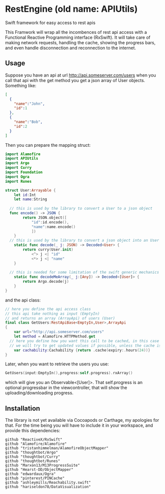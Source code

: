 RestEngine (old name: APIUtils)
==========
Swift framework for easy access to rest apis

This Framwork will wrap all the incombences of rest api access with a Functional Reactive Programming interface (RxSwift). It will take care of making network requests, handling the cache, showing the progress bars, and even handle disconnection and reconnection to the internet.

## Usage

Suppose you have an api at url 
http://api.someserver.com/users 
when you call that api with the get method you get a json array of User objects. Something like:
```json
[
  {
    "name":"John",
    "id":1
  },
  {
    "name":"Bob",
    "id":2
  }
]
```
Then you can prepare the mapping struct:

```swift
import Alamofire
import APIUtils
import Argo
import Curry
import Foundation
import Ogra
import Runes

struct User:Arrayable {
	let id:Int
	let name:String
	
  // this is used by the library to convert a User to a json object
  func encode() -> JSON {
		return JSON.object([
			"id":id.encode(),
			"name":name.encode()
			])
	}
  // this is used by the library to convert a json object into an User
	static func decode(_ j: JSON) -> Decoded<User> {
		return curry(User.init)
			<^> j <| "id"
			<*> j <| "name"
	}
	
  // this is needed for some limitation of the swift generic mechanics
	static func decodeMeArray(_ j:[Any]) -> Decoded<[User]> {
		return Argo.decode(j)
	}
}
```
and the api class:
```swift
// here you define the api access class
// this api take nothing as input (EmptyIn)
// and returns an array (ArrayApi) of users (User)
final class GetUsers:RestApiBase<EmptyIn,User>,ArrayApi
{
	var url="http://api.someserver.com/users"
	let method = Alamofire.HTTPMethod.get
  // here you define how you want this call to be cached, in this case we accept a cache 24 hours old. 
  // we will try to get updated values if possible, unless the cache is really fresh (<2.5% of the expiry age)
	var cachability:Cachability {return .cache(expiry:.hours(24))}
}
```
Later, when you want to retrieve the users you use:
```swift
GetUsers(input:EmptyIn(),progress:self.progress).rxArray()
```
which will give you an Observable<[User]>. That self.progress is an optional progressbar in the viewcontroller, that will show the uploading/downloading progress.

## Installation
The library is not yet available via Cocoapods or Carthage, my apologies for that. For the time being you will have to include it in your workspace, and provide this dependencies:
```
github "ReactiveX/RxSwift"
github "Alamofire/Alamofire"
github "tristanhimmelman/AlamofireObjectMapper"
github "thoughtbot/Argo"
github "thoughtbot/Curry"
github "thoughtbot/Runes"
github "Marxon13/M13ProgressSuite"
github "Hearst-DD/ObjectMapper"
github "edwardaux/Ogra"
github "pinterest/PINCache"
github "ashleymills/Reachability.swift"
github "hariseldon78/DataVisualization"
```

